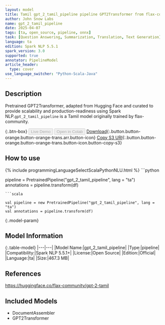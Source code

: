 ```yaml
---
layout: model
title: Tamil gpt_2_tamil_pipeline pipeline GPT2Transformer from flax-community
author: John Snow Labs
name: gpt_2_tamil_pipeline
date: 2025-04-07
tags: [ta, open_source, pipeline, onnx]
task: [Question Answering, Summarization, Translation, Text Generation]
language: ta
edition: Spark NLP 5.5.1
spark_version: 3.0
supported: true
annotator: PipelineModel
article_header:
  type: cover
use_language_switcher: "Python-Scala-Java"
---
```


## Description

Pretrained GPT2Transformer, adapted from Hugging Face and curated to provide scalability and production-readiness using Spark NLP.`gpt_2_tamil_pipeline` is a Tamil model originally trained by flax-community.

{:.btn-box}
<button class="button button-orange" disabled>Live Demo</button>
<button class="button button-orange" disabled>Open in Colab</button>
[Download](https://s3.amazonaws.com/auxdata.johnsnowlabs.com/public/models/gpt_2_tamil_pipeline_ta_5.5.1_3.0_1743996540754.zip){:.button.button-orange.button-orange-trans.arr.button-icon}
[Copy S3 URI](s3://auxdata.johnsnowlabs.com/public/models/gpt_2_tamil_pipeline_ta_5.5.1_3.0_1743996540754.zip){:.button.button-orange.button-orange-trans.button-icon.button-copy-s3}

## How to use



<div class="tabs-box" markdown="1">
{% include programmingLanguageSelectScalaPythonNLU.html %}
```python

pipeline = PretrainedPipeline("gpt_2_tamil_pipeline", lang = "ta")
annotations =  pipeline.transform(df)   

```
```scala

val pipeline = new PretrainedPipeline("gpt_2_tamil_pipeline", lang = "ta")
val annotations = pipeline.transform(df)

```
</div>

{:.model-param}
## Model Information

{:.table-model}
|---|---|
|Model Name:|gpt_2_tamil_pipeline|
|Type:|pipeline|
|Compatibility:|Spark NLP 5.5.1+|
|License:|Open Source|
|Edition:|Official|
|Language:|ta|
|Size:|467.3 MB|

## References

https://huggingface.co/flax-community/gpt-2-tamil

## Included Models

- DocumentAssembler
- GPT2Transformer